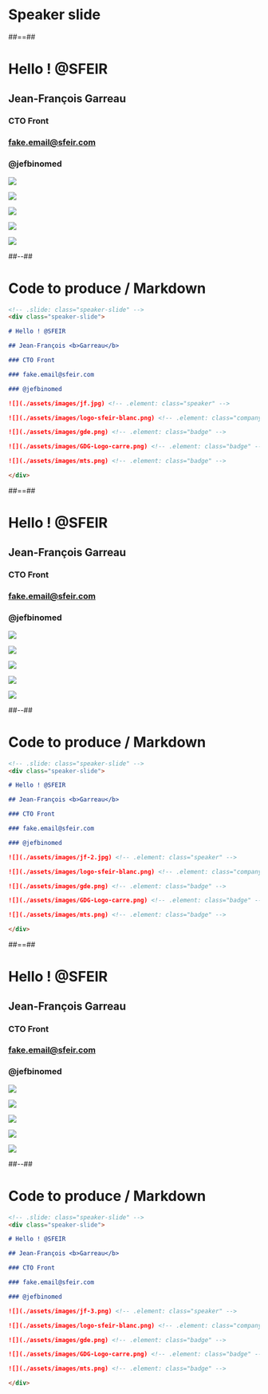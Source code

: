 <!-- .slide: class="transition" -->

# Speaker slide

##==##

<!-- .slide: class="speaker-slide" -->
<div class="speaker-slide">

# Hello ! @SFEIR

## Jean-François <b>Garreau</b>

### CTO Front

### fake.email@sfeir.com

### @jefbinomed

![](./assets/images/jf.jpg) <!-- .element: class="speaker" -->

![](./assets/images/logo-sfeir-blanc.png) <!-- .element: class="company" -->

![](./assets/images/gde.png) <!-- .element: class="badge" -->

![](./assets/images/GDG-Logo-carre.png) <!-- .element: class="badge" -->

![](./assets/images/mts.png) <!-- .element: class="badge" -->

</div>

##--##

<!-- .slide: class="with-code" -->

# Code to produce / Markdown

```markdown
<!-- .slide: class="speaker-slide" -->
<div class="speaker-slide">

# Hello ! @SFEIR

## Jean-François <b>Garreau</b>

### CTO Front

### fake.email@sfeir.com

### @jefbinomed

![](./assets/images/jf.jpg) <!-- .element: class="speaker" -->

![](./assets/images/logo-sfeir-blanc.png) <!-- .element: class="company" -->

![](./assets/images/gde.png) <!-- .element: class="badge" -->

![](./assets/images/GDG-Logo-carre.png) <!-- .element: class="badge" -->

![](./assets/images/mts.png) <!-- .element: class="badge" -->

</div>
```

##==##

<!-- .slide: class="speaker-slide" -->
<div class="speaker-slide">

# Hello ! @SFEIR

## Jean-François <b>Garreau</b>

### CTO Front

### fake.email@sfeir.com

### @jefbinomed

![](./assets/images/jf-2.jpg) <!-- .element: class="speaker" -->

![](./assets/images/logo-sfeir-blanc.png) <!-- .element: class="company" -->

![](./assets/images/gde.png) <!-- .element: class="badge" -->

![](./assets/images/GDG-Logo-carre.png) <!-- .element: class="badge" -->

![](./assets/images/mts.png) <!-- .element: class="badge" -->

</div>

##--##

<!-- .slide: class="with-code" -->

# Code to produce / Markdown

```markdown
<!-- .slide: class="speaker-slide" -->
<div class="speaker-slide">

# Hello ! @SFEIR

## Jean-François <b>Garreau</b>

### CTO Front

### fake.email@sfeir.com

### @jefbinomed

![](./assets/images/jf-2.jpg) <!-- .element: class="speaker" -->

![](./assets/images/logo-sfeir-blanc.png) <!-- .element: class="company" -->

![](./assets/images/gde.png) <!-- .element: class="badge" -->

![](./assets/images/GDG-Logo-carre.png) <!-- .element: class="badge" -->

![](./assets/images/mts.png) <!-- .element: class="badge" -->

</div>
```

##==##

<!-- .slide: class="speaker-slide" -->
<div class="speaker-slide">

# Hello ! @SFEIR

## Jean-François <b>Garreau</b>

### CTO Front

### fake.email@sfeir.com

### @jefbinomed

![](./assets/images/jf-3.png) <!-- .element: class="speaker" -->

![](./assets/images/logo-sfeir-blanc.png) <!-- .element: class="company" -->

![](./assets/images/gde.png) <!-- .element: class="badge" -->

![](./assets/images/GDG-Logo-carre.png) <!-- .element: class="badge" -->

![](./assets/images/mts.png) <!-- .element: class="badge" -->

</div>

##--##

<!-- .slide: class="with-code" -->

# Code to produce / Markdown

```markdown
<!-- .slide: class="speaker-slide" -->
<div class="speaker-slide">

# Hello ! @SFEIR

## Jean-François <b>Garreau</b>

### CTO Front

### fake.email@sfeir.com

### @jefbinomed

![](./assets/images/jf-3.png) <!-- .element: class="speaker" -->

![](./assets/images/logo-sfeir-blanc.png) <!-- .element: class="company" -->

![](./assets/images/gde.png) <!-- .element: class="badge" -->

![](./assets/images/GDG-Logo-carre.png) <!-- .element: class="badge" -->

![](./assets/images/mts.png) <!-- .element: class="badge" -->

</div>
```
